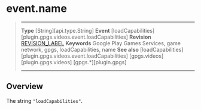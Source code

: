 # event.name

> --------------------- ------------------------------------------------------------------------------------------
> __Type__              [String][api.type.String]
> __Event__             [loadCapabilities][plugin.gpgs.videos.event.loadCapabilities]
> __Revision__          [REVISION_LABEL](REVISION_URL)
> __Keywords__          Google Play Games Services, game network, gpgs, loadCapabilities, name
> __See also__          [loadCapabilities][plugin.gpgs.videos.event.loadCapabilities]
>						[gpgs.videos][plugin.gpgs.videos]
>                       [gpgs.*][plugin.gpgs]
> --------------------- ------------------------------------------------------------------------------------------

## Overview

The string `"loadCapabilities"`.